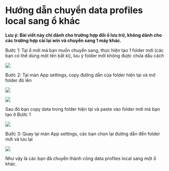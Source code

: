 # Hướng dẫn chuyển data profiles local sang ổ khác

**Lưu ý: Bài viết này chỉ dành cho trường hợp đổi ổ lưu trữ, không dành cho các trường hợp cài lại win và chuyển sang 1 máy khác.**

Bước 1: Tại ổ mới mà bạn muốn chuyển sang, thực hiện tạo 1 folder mới (các bạn có thể dùng một tên bất kì), lưu ý folder mới không được chứa dấu cách

![](http://education.hidemium.io/wp-content/uploads/2025/03/Screenshot_1.png)

&#x20;

Bước 2: Tại màn App settings, copy đường dẫn của folder hiện tại và mở folder đó lên

![](http://education.hidemium.io/wp-content/uploads/2025/03/Screenshot_2.png)

&#x20;

![](http://education.hidemium.io/wp-content/uploads/2025/03/Screenshot_3.png)

&#x20;

Sau đó bạn copy data trong folder hiện tại và paste vào folder mới mà bạn tạo ở Bước 1

![](http://education.hidemium.io/wp-content/uploads/2025/03/Screenshot_4.png)

&#x20;

Bước 3: Quay lại màn App settings, các bạn chọn lại đường dẫn đến folder mới và lưu lại

![](http://education.hidemium.io/wp-content/uploads/2025/03/Screenshot_5.png)

&#x20;

Như vậy là các bạn đã chuyển thành công data profiles local sang một ổ khác.
